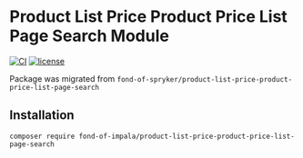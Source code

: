 # Product List Price Product Price List Page Search Module
[![CI](https://github.com/fond-of-impala/product-list-price-product-price-list-page-search/actions/workflows/main.yml/badge.svg)](https://github.com/fond-of-impala/product-list-price-product-price-list-page-search/actions/workflows/main.yml)
[![license](https://img.shields.io/github/license/fond-of-impala/product-list-price-product-price-list-page-search.svg)](https://packagist.org/packages/fond-of-impala/product-list-price-product-price-list-page-search)

Package was migrated from `fond-of-spryker/product-list-price-product-price-list-page-search`

## Installation

```
composer require fond-of-impala/product-list-price-product-price-list-page-search
```

